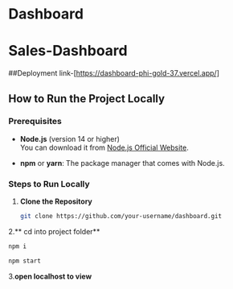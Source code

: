 # Dashboard

# Sales-Dashboard
##Deployment link-[https://dashboard-phi-gold-37.vercel.app/]
## How to Run the Project Locally

### Prerequisites
- **Node.js** (version 14 or higher)  
  You can download it from [Node.js Official Website](https://nodejs.org/).
  
- **npm** or **yarn**: The package manager that comes with Node.js.

### Steps to Run Locally

1. **Clone the Repository**
   ```bash
   git clone https://github.com/your-username/dashboard.git
   ```

2.** cd into project folder**
```bash
npm i
```
```bash
npm start
```

3.**open localhost to view**
